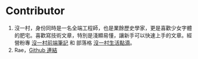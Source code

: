 # Contributor

1. 沒一村，身份同時是一名全端工程師，也是業餘歷史學家，更是喜歡少女字體的肥宅。喜歡寫技術文章，特別是淺顯易懂，讓新手可以快速上手的文章。經營粉專 [沒一村前端筆記](https://www.facebook.com/noootownnotes/) 和 部落格 [沒一村生活點滴](https://noootown.wordpress.com/)。
2. Rae，[Github 連結](https://github.com/joey3060)

